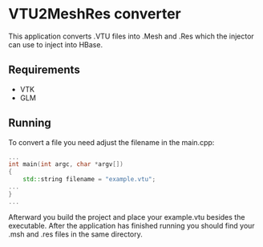 # VTU2MeshRes converter

This application converts .VTU files into .Mesh and .Res which the injector can use to inject into HBase.

## Requirements
- VTK
- GLM

## Running
To convert a file you need adjust the filename in the main.cpp:

```cpp
...
int main(int argc, char *argv[])
{
	std::string filename = "example.vtu";
...
}
...
```

Afterward you build the project and place your example.vtu besides the executable. After the application has finished running you should find your .msh and .res files in the same directory. 
